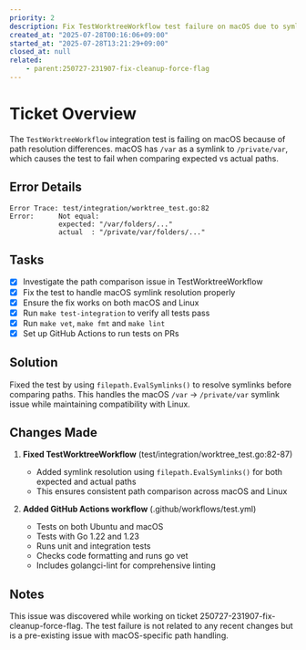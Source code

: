 ```yaml
---
priority: 2
description: Fix TestWorktreeWorkflow test failure on macOS due to symlink path resolution
created_at: "2025-07-28T00:16:06+09:00"
started_at: "2025-07-28T13:21:29+09:00"
closed_at: null
related:
    - parent:250727-231907-fix-cleanup-force-flag
---
```


# Ticket Overview

The `TestWorktreeWorkflow` integration test is failing on macOS because of path resolution differences. macOS has `/var` as a symlink to `/private/var`, which causes the test to fail when comparing expected vs actual paths.

## Error Details

```
Error Trace: test/integration/worktree_test.go:82
Error:      Not equal: 
            expected: "/var/folders/..."
            actual  : "/private/var/folders/..."
```

## Tasks
- [x] Investigate the path comparison issue in TestWorktreeWorkflow
- [x] Fix the test to handle macOS symlink resolution properly
- [x] Ensure the fix works on both macOS and Linux
- [x] Run `make test-integration` to verify all tests pass
- [x] Run `make vet`, `make fmt` and `make lint`
- [x] Set up GitHub Actions to run tests on PRs

## Solution

Fixed the test by using `filepath.EvalSymlinks()` to resolve symlinks before comparing paths. This handles the macOS `/var` → `/private/var` symlink issue while maintaining compatibility with Linux.

## Changes Made

1. **Fixed TestWorktreeWorkflow** (test/integration/worktree_test.go:82-87)
   - Added symlink resolution using `filepath.EvalSymlinks()` for both expected and actual paths
   - This ensures consistent path comparison across macOS and Linux

2. **Added GitHub Actions workflow** (.github/workflows/test.yml)
   - Tests on both Ubuntu and macOS
   - Tests with Go 1.22 and 1.23
   - Runs unit and integration tests
   - Checks code formatting and runs go vet
   - Includes golangci-lint for comprehensive linting

## Notes

This issue was discovered while working on ticket 250727-231907-fix-cleanup-force-flag. The test failure is not related to any recent changes but is a pre-existing issue with macOS-specific path handling.
